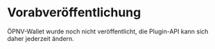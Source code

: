# Vorabveröffentlichung

ÖPNV-Wallet wurde noch nicht veröffentlicht, die Plugin-API kann sich daher jederzeit ändern.
